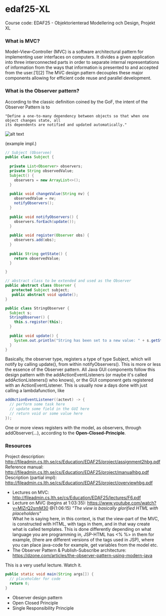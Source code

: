 # edaf25-XL
Course code: EDAF25 - Objektorienterad Modellering och Design, Projekt XL

### What is MVC?
Model–View–Controller (MVC) is a software architectural pattern for implementing user interfaces on computers. It divides a given application into three interconnected parts in order to separate internal representations of information from the ways that information is presented to and accepted from the user.[1][2] The MVC design pattern decouples these major components allowing for efficient code reuse and parallel development.

### What is the Observer pattern?
According to the classic definition coined by the GoF, the intent of the Observer Pattern is to

    "Define a one-to-many dependency between objects so that when one object changes state, all
    its dependents are notified and updated automatically." 

![alt text](https://dzone.com/storage/temp/887275-classic-observer-pattern-class-diagram.jpg "Classic observer pattern")

(example impl.) 
```Java
// Subject (Observee)
public class Subject {
  
  private List<Observer> observers;
  private String observedValue;
  Subject() {
    observers = new ArrayList<>();
  }
  
  public void changeValue(String nv) {
    observedValue = nv;
    notifyObservers();
  }
  
  public void notifyObservers() {
    observers.forEach(update());
  }
  
  public void register(Observer obs) {
    observers.add(obs);  
  }
  
  public String getState() {
    return observedValue;
  }

}

// abstract class to be extended and used as the Observer
public abstract class Observer {
   protected Subject subject;
   public abstract void update();
}

public class StringObserver {
  Subject s;
  StringObserver() {
    this.s.register(this);
  }
  
  public void update() {
    System.out.println("String has been set to a new value: " + s.getState();
  }
}
``` 

Basically, the observer type, registers a type of type Subject, which will notify by calling update(), from within notifyObservers(). This is more or less the essence of the Observer pattern. All Java GUI components follow this design pattern with the addActionEventListeners (or maybe it's called addActionListeners() who knows), or the GUI component 
gets registered with an ActionEventListener. This is usually now a days done with just calling a lambdafunction, like 
``` Java
addActionEventListener((actevt) -> {
  // perform some task here
  // update some field in the GUI here
  // return void or some value here
});
```
One or more views registers with the model, as observers, through addObserver(...), according to the **Open-Closed-Principle**. 

### Resources
Project description: http://fileadmin.cs.lth.se/cs/Education/EDAF25/project/assignment2hbg.pdf
Reference manual: http://fileadmin.cs.lth.se/cs/Education/EDAF25/project/manualhbg.pdf
Description (partial impl): http://fileadmin.cs.lth.se/cs/Education/EDAF25/project/overviewhbg.pdf

- Lectures on MVC: http://fileadmin.cs.lth.se/cs/Education/EDAF25/lectures/F6.pdf
- Lecture on MVC (begins at 1:03:35): https://www.youtube.com/watch?v=MIZrQ2smM30
  @(1:06:15) _"The view is basically glorified HTML with placeholders"_  
  What he is saying here, in this context, is that the view-part of the MVC, is constructed with HTML, with tags in them, and in that way create what is called templates. This is done differently depending on what language you are programming in, JSP-HTML has <% %> in them for example, 
  (there are different versions of the tags used in JSP), where you can place java-code for example, get variables from the model etc.
- The Observer Pattern & Publish-Subscribe architecture: https://dzone.com/articles/the-observer-pattern-using-modern-java


This is a very useful lecture. Watch it.
``` Java
public static void main(String args[]) {
  // placeholder for code
  return 0;
}
```

- Observer design pattern
- Open Closed Principle
- Single Responsibility Principle
